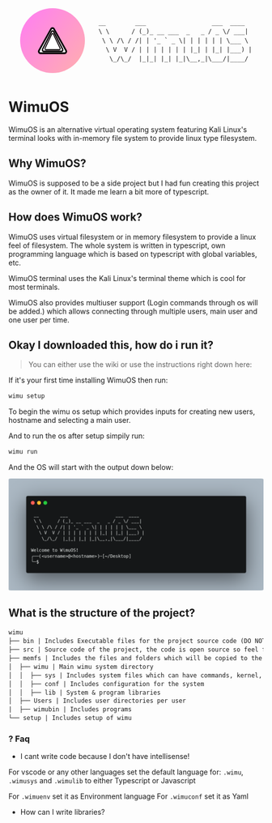 
<div style="display: flex; align-items: center; justify-content: center;">
    <img src="assets/wimu.png" alt="WimuOS" width="128" height="128" style="border-radius: 50%; margin-right: 20px;" />
    <pre style="font-size: 12px; line-height: 1.5;">    
 __        ___                  ___  ____  
 \ \      / (_)_ __ ___  _   _ / _ \/ ___|
  \ \ /\ / /| | '_ ` _ \| | | | | | \___ \
   \ V  V / | | | | | | | |_| | |_| |___) |
    \_/\_/  |_|_| |_| |_|\__,_|\___/|____/
    </pre>
</div>

# WimuOS

WimuOS is an alternative virtual operating system featuring Kali Linux's terminal looks with in-memory file system to provide linux type filesystem.

## Why WimuOS?

WimuOS is supposed to be a side project but I had fun creating this project as the owner of it. It made me learn a bit more of typescript.

## How does WimuOS work?

WimuOS uses virtual filesystem or in memory filesystem to provide a linux feel of filesystem. The whole system is written in typescript, own programming language which is based on typescript with global variables, etc.

WimuOS terminal uses the Kali Linux's terminal theme which is cool for most terminals.

WimuOS also provides multiuser support (Login commands through os will be added.) which allows connecting through multiple users, main user and one user per time.

## Okay I downloaded this, how do i run it?

> You can either use the wiki or use the instructions right down here:

If it's your first time installing WimuOS then run:

```bash
wimu setup
```

To begin the wimu os setup which provides inputs for creating new users, hostname and selecting a main user.

And to run the os after setup simpily run:

```bash
wimu run
```

And the OS will start with the output down below:

<p align="center">
    <img src="assets/wimuos_start.png" alt="WimuOS" style="border-radius: 1%;" />
</p>

## What is the structure of the project?

```txt
wimu
├── bin | Includes Executable files for the project source code (DO NOT TOUCH UNLESS YOU KNOW WHAT YOUR DOING!)
├── src | Source code of the project, the code is open source so feel free to edit but becareful with your changes
├── memfs | Includes the files and folders which will be copied to the virtual fs
│  ├── wimu | Main wimu system directory
│  │  ├── sys | Includes system files which can have commands, kernel, etc.
│  │  ├── conf | Includes configuration for the system
│  │  ├── lib | System & program libraries
│  ├── Users | Includes user directories per user
|  ├── wimubin | Includes programs
└── setup | Includes setup of wimu
```

### ? Faq

- I cant write code because I don't have intellisense!

For vscode or any other languages set the default language for: `.wimu`, `.wimusys` and `.wimulib` to either Typescript or Javascript

For `.wimuenv` set it as Environment language
For `.wimuconf` set it as Yaml

- How can I write libraries?
